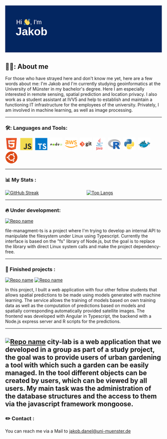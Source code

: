 ![Header](/header.png "My Header")

## 👨‍💻: About me

For those who have strayed here and don't know me yet, here are a few words about me: I'm Jakob and I'm currently studying geoinformatics at the University of Münster in my bachelor's degree. Here I am especially interested in remote sensing, spatial prediction and location privacy. I also work as a student assistant at IVV5 and help to establish and maintain a functioning IT infrastructure for the employees of the university. Privately, I am involved in machine learning, as well as image processing. 

---

### 🛠️: Languages and Tools:

<div>
  <img src="https://github.com/devicons/devicon/blob/master/icons/html5/html5-original.svg" title="HTML5" alt="HTML" width="40" height="40"/>&nbsp;
  <img src="https://github.com/devicons/devicon/blob/master/icons/javascript/javascript-original.svg" title="JavaScript" alt="JavaScript" width="40" height="40"/>&nbsp;
  <img src="https://github.com/devicons/devicon/blob/master/icons/typescript/typescript-original.svg" title="TypeScript" alt="TypeScript" width="40" height="40"/>&nbsp;
  <img src="https://github.com/devicons/devicon/blob/master/icons/nodejs/nodejs-original-wordmark.svg" title="NodeJS" alt="NodeJS" width="40" height="40"/>&nbsp;
  <img src="https://github.com/devicons/devicon/blob/master/icons/amazonwebservices/amazonwebservices-plain-wordmark.svg" title="AWS" alt="AWS" width="40" height="40"/>&nbsp;
  <img src="https://github.com/devicons/devicon/blob/master/icons/git/git-original-wordmark.svg" title="Git" **alt="Git" width="40" height="40"/>
  <img src="https://github.com/devicons/devicon/blob/master/icons/java/java-original-wordmark.svg" title="Java" alt="Java" width="40" height="40"/>&nbsp;
  <img src="https://github.com/devicons/devicon/blob/master/icons/r/r-original.svg" title="R" alt="R" width="40" height="40"/>&nbsp;
  <img src="https://github.com/devicons/devicon/blob/master/icons/python/python-original.svg" title="Python" alt="Python" width="40" height="40"/>&nbsp;
  <img src="https://github.com/devicons/devicon/blob/master/icons/docker/docker-original.svg" title="Docker" alt="Docker" width="40" height="40"/>&nbsp;
  <img src="https://github.com/devicons/devicon/blob/master/icons/ubuntu/ubuntu-plain.svg" title="Ubuntu" alt="Ubuntu" width="40" height="40"/>&nbsp;
	</div>


---

### 📊 My Stats :
<div style="display: flex;">
  <div style="flex-basis: 50%; margin-right: 20px;">
    <a href="https://git.io/streak-stats">
      <img src="http://github-readme-streak-stats.herokuapp.com?user=jakobdanel&theme=dark&date_format=j%20M%5B%20Y%5D" alt="GitHub Streak" style="width: 100%; height: auto;">
    </a>
  </div>
  <div style="flex-basis: 50%;">
    <a href="https://github.com/anuraghazra/github-readme-stats">
      <img src="https://github-readme-stats.vercel.app/api/top-langs/?username=jakobdanel&layout=compact&theme=vision-friendly-dark&count_private=true" alt="Top Langs" style="width: 100%; height: auto;">
    </a>
  </div>
</div>

---

### 🔥 Under development:

[![Repo name](https://github-readme-stats.vercel.app/api/pin/?username=jakobdanel&repo=file-managment-ts&show_owner=true)](https://github.com/jakobdanel/file-managment-ts)

file-managment-ts is a project where I'm trying to develop an internal API to manipulate the filesystem under Linux using Typescript. Currently the interface is based on the "fs" library of Node.js, but the goal is to replace the library with direct Linux system calls and make the project dependency-free.

---

### 🧊 Finished projects :
[![Repo name](https://github-readme-stats.vercel.app/api/pin/?username=geo-tech-project&repo=frontend&show_owner=true)](https://github.com/geo-tech-project/frontend)
[![Repo name](https://github-readme-stats.vercel.app/api/pin/?username=geo-tech-project&repo=backend&show_owner=true)](https://github.com/geo-tech-project/backend)

In this project, I built a web application with four other fellow students that allows spatial predictions to be made using models generated with machine learning. The service allows the training of models based on own training data as well as the computation of predictions based on models and spatially corresponding automatically provided satellite images. The frontend was developed with Angular in Typescript, the backend with a Node.js express server and R scripts for the predictions.

---
[![Repo name](https://github-readme-stats.vercel.app/api/pin/?username=jakobdanel&repo=city-lab&show_owner=true)](https://github.com/jakobdanel/city-lab)
city-lab is a web application that we developed in a group as part of a study project, the goal was to provide users of urban gardening a tool with which such a garden can be easily managed. In the tool different objects can be created by users, which can be viewed by all users. My main task was the administration of the database structures and the access to them via the javascript framework mongoose.
---

### ✏️ Contact :

You can reach me via a Mail to [jakob.danel@uni-muenster.de](mailto:jdanel@uni-muenster.de)
